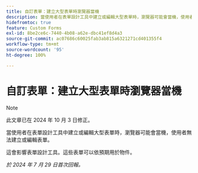 ```yaml
---
title: 自訂表單：建立大型表單時瀏覽器當機
description: 當使用者在表單設計工具中建立或編輯大型表單時，瀏覽器可能會當機，使用者無法建立或編輯表單。
hidefromtoc: true
feature: Custom Forms
exl-id: 8be2ce6c-7440-4b08-a62e-dbc41ef8d4a3
source-git-commit: ac07686c60025fab3ab815a6321271cd401355f4
workflow-type: tm+mt
source-wordcount: '95'
ht-degree: 100%

---
```


# 自訂表單：建立大型表單時瀏覽器當機

>[!NOTE]
>
>此文章已在 2024 年 10 月 3 日修正。

當使用者在表單設計工具中建立或編輯大型表單時，瀏覽器可能會當機，使用者無法建立或編輯表單。

這會影響表單設計工具。這些表單可以依預期用於物件。

_於 2024 年 7 月 29 日首次回報。_
